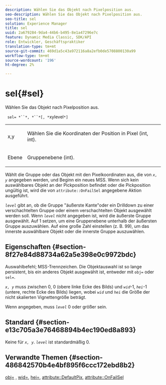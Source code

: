 ```yaml
---
description: Wählen Sie das Objekt nach Pixelposition aus.
seo-description: Wählen Sie das Objekt nach Pixelposition aus.
seo-title: sel
solution: Experience Manager
title: sel
uuid: 2a679284-9da4-44b6-b495-8e1a47296e7c
feature: Dynamic Media Classic, SDK/API
role: Entwickler, Geschäftspraktiker
translation-type: tm+mt
source-git-commit: 469d1a5c43a972116a8a2efb0de5708800130a99
workflow-type: tm+mt
source-wordcount: '196'
ht-degree: 2%

---
```



# sel{#sel}

Wählen Sie das Objekt nach Pixelposition aus.

` sel= *``*, *``*[, *`xylevel`*]`

<table id="simpletable_247FF35D791C43D3AB433B8CF49F8C91"> 
 <tr class="strow"> 
  <td class="stentry"> <p> <span class="varname"> x,y  </span> </p> </td> 
  <td class="stentry"> <p>Wählen Sie die Koordinaten der Position in Pixel (int, int). </p> </td> 
 </tr> 
 <tr class="strow"> 
  <td class="stentry"> <p> <span class="varname"> Ebene </span> </p> </td> 
  <td class="stentry"> <p>Gruppenebene (int). </p> </td> 
 </tr> 
</table>

Wählt die Gruppe oder das Objekt mit den Pixelkoordinaten aus, die von *`x, y`* angegeben werden, und Beginn ein neues MSS. Wenn sich kein auswählbares Objekt an der Pickposition befindet oder die Pickposition ungültig ist, wird die von `attribute::OnFailSel` angegebene Aktion ausgeführt.

*`level`* gibt an, ob die Gruppe &quot;äußerste Kante&quot;oder ein Drilldown zu einer verschachtelten Gruppe oder einem verschachtelten Objekt ausgewählt werden soll. Wenn *`level`* nicht angegeben ist, wird die äußerste Gruppe ausgewählt. Auf 1 setzen, um eine Gruppenebene unterhalb der äußersten Gruppe auszuwählen. Auf eine große Zahl einstellen (z. B. 99), um das innerste auswählbare Objekt oder die innerste Gruppe auszuwählen.

## Eigenschaften {#section-8f27e84d88734a62a5e398e0c9972bdc}

Auswahlbefehl; MSS-Trennzeichen. Die Objektauswahl ist so lange persistent, bis ein anderes Objekt ausgewählt ist, entweder mit `obj=` oder `sel=`.

*`x, y`* muss zwischen 0, 0 (obere linke Ecke des Bilds) und  *`wid`*-1,  *`hei`*-1 (untere, rechte Ecke des Bilds) liegen, wobei  *`wid`* und  *`hei`* die Größe der nicht skalierten Vignettengröße beträgt.

Wenn angegeben, muss *`level`* 0 oder größer sein.

## Standard {#section-e13c705a3e76468894b4ec190ed8a893}

Keine für *`x, y`*. *`level`* ist standardmäßig 0.

## Verwandte Themen {#section-486842570b4e4bf895f6ccc172ebd8b2}

[obj=](../../../../../ir-api/http-protocol/image-rendering-api-ref/c-ir-http-protocol-ref/c-ir-http-protocol-command-reference/r-ir-obj.md#reference-31e7dac7931b4e0eb3c7589f120a1e6a) ,  [wid=](../../../../../ir-api/http-protocol/image-rendering-api-ref/c-ir-http-protocol-ref/c-ir-http-protocol-command-reference/r-ir-wid.md#reference-b7e691b0624941168c94b2749ae233ec),  [hei=](../../../../../ir-api/http-protocol/image-rendering-api-ref/c-ir-http-protocol-ref/c-ir-http-protocol-command-reference/r-ir-hei.md#reference-1c08f60365a94417a39867c09cac5478),  [attribute::DefaultPix](../../../../../ir-api/material-cat/image-rendering-api-ref/c-ir-material-catalog/c-ir-attributes-reference/r-ir-defaultpix.md#reference-102c98f9b5d24d2aaaeb756653fb0e6f),  [attribute::OnFailSel](../../../../../ir-api/material-cat/image-rendering-api-ref/c-ir-material-catalog/c-ir-attributes-reference/r-ir-onfailsel.md#reference-f95e4a4a3c02412b87a2b0acca8a5513)

